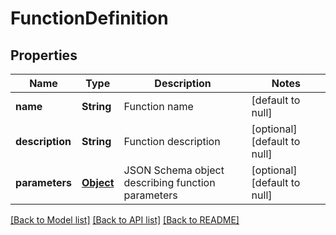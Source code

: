 # FunctionDefinition
## Properties

| Name | Type | Description | Notes |
|------------ | ------------- | ------------- | -------------|
| **name** | **String** | Function name | [default to null] |
| **description** | **String** | Function description | [optional] [default to null] |
| **parameters** | [**Object**](.md) | JSON Schema object describing function parameters | [optional] [default to null] |

[[Back to Model list]](../README.md#documentation-for-models) [[Back to API list]](../README.md#documentation-for-api-endpoints) [[Back to README]](../README.md)

